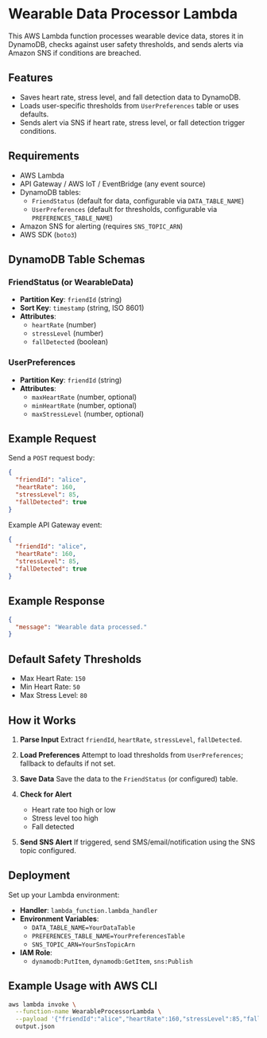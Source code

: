 # Wearable Data Processor Lambda

This AWS Lambda function processes wearable device data, stores it in DynamoDB, checks against user safety thresholds, and sends alerts via Amazon SNS if conditions are breached.

## Features

- Saves heart rate, stress level, and fall detection data to DynamoDB.
- Loads user-specific thresholds from `UserPreferences` table or uses defaults.
- Sends alert via SNS if heart rate, stress level, or fall detection trigger conditions.

## Requirements

- AWS Lambda
- API Gateway / AWS IoT / EventBridge (any event source)
- DynamoDB tables:
    - `FriendStatus` (default for data, configurable via `DATA_TABLE_NAME`)
    - `UserPreferences` (default for thresholds, configurable via `PREFERENCES_TABLE_NAME`)
- Amazon SNS for alerting (requires `SNS_TOPIC_ARN`)
- AWS SDK (`boto3`)

## DynamoDB Table Schemas

### FriendStatus (or WearableData)

- **Partition Key**: `friendId` (string)
- **Sort Key**: `timestamp` (string, ISO 8601)
- **Attributes**:
    - `heartRate` (number)
    - `stressLevel` (number)
    - `fallDetected` (boolean)

### UserPreferences

- **Partition Key**: `friendId` (string)
- **Attributes**:
    - `maxHeartRate` (number, optional)
    - `minHeartRate` (number, optional)
    - `maxStressLevel` (number, optional)

## Example Request

Send a `POST` request body:

```json
{
  "friendId": "alice",
  "heartRate": 160,
  "stressLevel": 85,
  "fallDetected": true
}
```

Example API Gateway event:

```json
{
  "friendId": "alice",
  "heartRate": 160,
  "stressLevel": 85,
  "fallDetected": true
}
```

## Example Response

```json
{
  "message": "Wearable data processed."
}
```

## Default Safety Thresholds

- Max Heart Rate: `150`
- Min Heart Rate: `50`
- Max Stress Level: `80`

## How it Works

1. **Parse Input**
   Extract `friendId`, `heartRate`, `stressLevel`, `fallDetected`.

2. **Load Preferences**
   Attempt to load thresholds from `UserPreferences`; fallback to defaults if not set.

3. **Save Data**
   Save the data to the `FriendStatus` (or configured) table.

4. **Check for Alert**
    - Heart rate too high or low
    - Stress level too high
    - Fall detected

5. **Send SNS Alert**
   If triggered, send SMS/email/notification using the SNS topic configured.

## Deployment

Set up your Lambda environment:

- **Handler**: `lambda_function.lambda_handler`
- **Environment Variables**:
    - `DATA_TABLE_NAME=YourDataTable`
    - `PREFERENCES_TABLE_NAME=YourPreferencesTable`
    - `SNS_TOPIC_ARN=YourSnsTopicArn`
- **IAM Role**:
    - `dynamodb:PutItem`, `dynamodb:GetItem`, `sns:Publish`

## Example Usage with AWS CLI

```bash
aws lambda invoke \
  --function-name WearableProcessorLambda \
  --payload '{"friendId":"alice","heartRate":160,"stressLevel":85,"fallDetected":true}' \
  output.json
```
